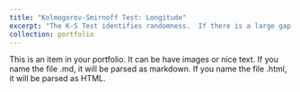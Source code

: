 ```yaml
---
title: "Kolmogorov-Smirnoff Test: Longitude"
excerpt: "The K-S Test identifies randomness.  If there is a large gap between the expected and observed lines, then the data are not randomly patterned.<br/><img src='/images/Kolm-Smirn on Longitude.png'>"
collection: portfolio
---
```


This is an item in your portfolio. It can be have images or nice text. If you name the file .md, it will be parsed as markdown. If you name the file .html, it will be parsed as HTML. 
